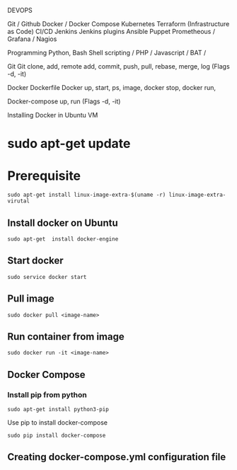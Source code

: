 DEVOPS


Git / Github
Docker / Docker Compose
Kubernetes
Terraform (Infrastructure as Code)
CI/CD Jenkins
Jenkins plugins
Ansible
Puppet
Prometheous / Grafana / Nagios

Programming
Python, Bash Shell scripting / PHP / Javascript / BAT / 


Git
Git clone, add, remote add, commit, push, pull, rebase, merge, log (Flags -d, -it)

Docker
Dockerfile 
Docker up, start, ps, image, docker stop, docker run, 

Docker-compose up, run (Flags -d, -it)

Installing Docker in Ubuntu VM
# sudo apt-get update
# Prerequisite
```
sudo apt-get install linux-image-extra-$(uname -r) linux-image-extra-virutal
```
## Install docker on Ubuntu
```
sudo apt-get  install docker-engine
```
## Start docker
```
sudo service docker start
```
## Pull image
```
sudo docker pull <image-name>
```
## Run container from image
```
sudo docker run -it <image-name>
```

## Docker Compose
### Install pip from python
```
sudo apt-get install python3-pip
```
Use pip to install docker-compose
```
sudo pip install docker-compose
```

## Creating docker-compose.yml configuration file
